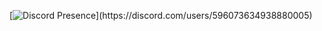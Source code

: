 [![Discord Presence](https://lanyard-profile-readme.vercel.app/api/596073634938880005?theme=light&bg=3a588a&animated=false&hideDiscrim=true&borderRadius=30px&idleMessage=Probably%20doing%20something%20else...)](https://discord.com/users/596073634938880005)
